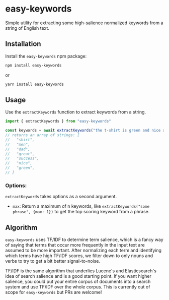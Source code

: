 # easy-keywords

Simple utility for extracting some high-salience normalized keywords from a string of English text.

## Installation

Install the `easy-keywords` npm package:

```bash
npm install easy-keywords
```

or

```bash
yarn install easy-keywords
```

## Usage

Use the `extractKeywords` function to extract keywords from a string.

```typescript
import { extractKeywords } from "easy-keywords"

const keywords = await extractKeywords("the t-shirt is green and nice and soft, it is well liked by both men and women, great success. my dad loved it when he tried it");
// returns an array of strings: [
//   "shirt",
//   "men",
//   "dad",
//   "great",
//   "success",
//   "nice",
//   "green",
// ]
```

### Options:

`extractKeywords` takes options as a second argument.

- `max`: Return a maximum of n keywords, like `extractKeywords("some phrase", {max: 1})` to get the top scoring keyword from a phrase.

## Algorithm

`easy-keywords` uses TF/IDF to determine term salience, which is a fancy way of saying that terms that occur more frequently in the input text are assumed to be more important. After normalizing each term and identifying which terms have high TF/IDF scores, we filter down to only nouns and verbs to try to get a bit better signal-to-noise.

TF/IDF is the same algorithm that underlies Lucene's and Elasticsearch's idea of search salience and is a good starting point. If you want higher salience, you could put your entire corpus of documents into a search system and use TF/IDF over the whole corpus. This is currently out of scope for `easy-keywords` but PRs are welcome!
